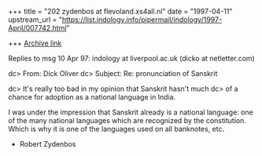 +++
title = "202 zydenbos at flevoland.xs4all.nl"
date = "1997-04-11"
upstream_url = "https://list.indology.info/pipermail/indology/1997-April/007742.html"

+++
[Archive link](https://list.indology.info/pipermail/indology/1997-April/007742.html)


Replies to msg 10 Apr 97: indology at liverpool.ac.uk (dicko at netletter.com)

 dc> From: Dick Oliver <dicko at netletter.com>
 dc> Subject: Re: pronunciation of Sanskrit

 dc> It's really too bad in my opinion that Sanskrit hasn't much
 dc> of a chance for adoption as a national language in India. 

I was under the impression that Sanskrit already is a national language: one of
the many national languages which are recognized by the constitution. Which is
why it is one of the languages used on all banknotes, etc.

- Robert Zydenbos





